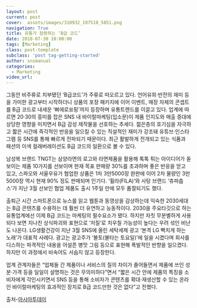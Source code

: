 ```yaml
---
layout: post
current: post
cover:  assets/images/310932_107518_5851.png
navigation: True
title: 유통가 점령하는 ‘B급 코드’
date: 2018-07-30 10:00:00
tags: [Marketing]
class: post-template
subclass: 'post tag-getting-started'
author: snsmanual
categories:
  - Marketing
video_url: 
---
```


그동안 비주류로 치부됐던 ‘B급코드’가 주류로 떠오르고 있다.
언어유희·반전의 재미 등을 가미한 광고부터 시작하더니 상품의 포장 패키지에 이어 이벤트,
매장 자체의 콘셉트를 B급 코드로 내세운 ‘삐에로쑈핑’까지 등장하며 유통트렌드를 이끌고 있다.
업계에 따르면 20·30의 흥미를 잡은 SNS 내 바이럴마케팅(입소문)이
제품 인지도와 매출 증대에 상당한 영향을 미치면서 B급 감성 제작물을 선호하는 추세다.
젊은층의 호기심을 자극하고 짧은 시간에 즉각적인 반응을 일으킬 수 있는 직설적인 재미가 강조돼 유튜브·인스타그램 등 SNS를 통해 빠르게 전파되기 때문이다.
최근 활발하게 전개되고 있는 식품과 패션의 이색 컬래버레이션도 B급 코드의 일환으로 볼 수 있다.

남성복 브랜드 TNGT는 삼양라면의 로고와 라면제품을 활용해 톡톡 튀는 아이디어가 돋보이는
제품 10가지를 선보이며 현재 목표 판매량 30%를 초과하며 좋은 반응을 얻고 있고,
스파오와 서울우유가 협업한 상품은 1차 3만5000장 완판에 이어 2차 물량인 3만5000장 역시 현재 90% 정도 판매되며 인기다.
‘휠라(FILA)’와 사탕 브랜드 ‘츄파춥스’가 지난 3월 선보인 협업 제품도 출시 1주일 만에 모두 품절되기도 했다.

출퇴근 시간 스마트폰으로 뉴스를 읽고 웹툰과 동영상을 감상하는데 익숙한 2030세대는
B급 콘텐츠를 수용하는 데 훨씬 더 유연하고 능동적이다. 2030을 주요타깃으로 하는 유통업계에선 이제 B급 코드는 마케팅의 필수요소가 됐다.
하지만 자칫 무분별하게 사용되다 보면 지나친 상식파괴와 표현으로 ‘저질’로 치우칠 가능성이 높다는 우려 섞인 비난도 나온다.
LG생활건강이 지난 3월 SNS에 올린 세탁세제 광고 ‘본격 LG 빡치게 하는 노래’가 대표적 사례다.
광고는 광고주가 ‘불토(불타는 토요일)’에 일을 시켰다며 회사를 디스하는 파격적인 내용을 어설픈 병맛 그림 등으로 표현해 폭발적인 반향을 일으켰다.
하지만 이 과정에서 비속어도 서슴지 않고 등장한다.

업계 관계자들은 “업체들 간 제품이나 서비스의 질의 차이가 줄어들면서
제품에 쓰인 성분·가격 등을 일일이 설명하는 것은 무의미하다”면서 “짧은 시간 안에 제품의 특징을 소비자에게 각인시키면서
SNS 등을 통해 소비자가 콘텐츠를 확대·재생산할 수 있는 온라인 바이럴마케팅의 효과적인 장치로 B급 코드만한 것은 없다”고 전했다.

출처-[아시아투데이](http://www.asiatoday.co.kr/view.php?key=20180712010007345)